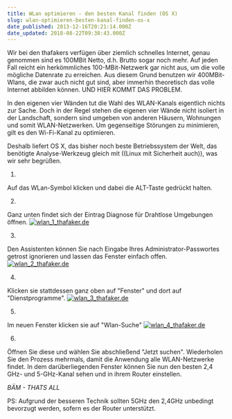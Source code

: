 ```yaml
---
title: WLan optimieren - den besten Kanal finden (OS X)
slug: wlan-optimieren-besten-kanal-finden-os-x
date_published: 2013-12-16T20:21:14.000Z
date_updated: 2018-08-22T09:38:43.000Z
---
```


Wir bei den thafakers verfügen über ziemlich schnelles Internet, genau genommen sind es 100MBit Netto, d.h. Brutto sogar noch mehr. Auf jeden Fall reicht ein herkömmliches 100-MBit-Netzwerk gar nicht aus, um die volle mögliche Datenrate zu erreichen. Aus diesem Grund benutzen wir 400MBit-Wlans, die zwar auch nicht gut sind, aber immerhin theoretisch das volle Internet abbilden können. UND HIER KOMMT DAS PROBLEM. 

In den eigenen vier Wänden tut die Wahl des WLAN-Kanals eigentlich nichts zur Sache. Doch in der Regel stehen die eigenen vier Wände nicht isoliert in der Landschaft, sondern sind umgeben von anderen Häusern, Wohnungen und somit WLAN-Netzwerken. Um gegenseitige Störungen zu minimieren, gilt es den Wi-Fi-Kanal zu optimieren.

Deshalb liefert OS X, das bisher noch beste Betriebssystem der Welt, das benötigte Analyse-Werkzeug gleich mit ((Linux mit Sicherheit auch)), was wir sehr begrüßen.

1. 
Auf das WLan-Symbol klicken und dabei die ALT-Taste gedrückt halten.

2. 
Ganz unten findet sich der Eintrag Diagnose für Drahtlose Umgebungen öffnen.
[![wlan_1_thafaker.de](//picdump.thafaker.de/2013/12/wlan_1_thafaker.de_.png)](http://picdump.thafaker.de/2013/12/wlan_1_thafaker.de_.png)

3. 
Den Assistenten können Sie nach Eingabe Ihres Administrator-Passwortes getrost ignorieren und lassen das Fenster einfach offen.
[![wlan_2_thafaker.de](//picdump.thafaker.de/2013/12/wlan_2_thafaker.de_.png)](http://picdump.thafaker.de/2013/12/wlan_2_thafaker.de_.png)

4. 
Klicken sie stattdessen ganz oben auf "Fenster" und dort auf "Dienstprogramme".
[![wlan_3_thafaker.de](//picdump.thafaker.de/2013/12/wlan_3_thafaker.de_.png)](http://picdump.thafaker.de/2013/12/wlan_3_thafaker.de_.png)

5. 
Im neuen Fenster klicken sie auf "Wlan-Suche"
[![wlan_4_thafaker.de](//picdump.thafaker.de/2013/12/wlan_4_thafaker.de_.png)](http://picdump.thafaker.de/2013/12/wlan_4_thafaker.de_.png)

6. 
Öffnen Sie diese und wählen Sie abschließend "Jetzt suchen". Wiederholen Sie den Prozess mehrmals, damit die Anwendung alle WLAN-Netzwerke findet. In dem darüberliegenden Fenster können Sie nun den besten 2,4 GHz- und 5-GHz-Kanal sehen und in ihrem Router einstellen.

*BÄM - THATS ALL*

PS: Aufgrund der besseren Technik sollten 5GHz den 2,4GHz unbedingt bevorzugt werden, sofern es der Router unterstützt.
